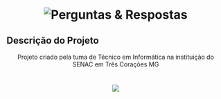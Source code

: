 <h1 align="center">
    <img alt="Perguntas & Respostas" title="#PerguntasERespostas" src="https://user-images.githubusercontent.com/111750453/227932563-7505059e-d695-40a5-bc5d-60fab73ef9e9.png" />
</h1>

## Descrição do Projeto
<p align="center">Projeto criado pela tuma de Técnico em Informática na instituição do SENAC em Três Corações MG</p>

<h1 align="center">
<img src="https://img.shields.io/static/v1?label=Blog&message=Rocketseat&color=7159c1&style=for-the-badge&logo=ghost"/>
</h1>
